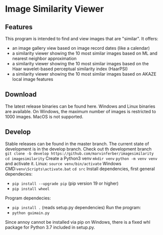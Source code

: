 # Image Similarity Viewer

## Features 

This program is intended to find and view images that are "similar".
It offers:
* an image gallery view based on image record dates (like a calendar)
* a similarity viewer showing the 10 most similar images based on ML and nearest neighbor approximation
* a similarity viewer showing the 10 most similar images based on the Haar wavelet-based perceptual similarity index (HaarPSI)
* a similarity viewer showing the 10 most similar images based on AKAZE local image features

## Download

The latest release binaries can be found here. Windows and Linux binaries are available. On Windows, the maximum number of images is restricted to 1000 images. MacOS is not supported. 

## Develop

Stable releases can be found in the master branch. The current state of development is in the develop branch. 
Check out th development branch `git clone -b develop https://github.com/marvinferber/imagesimilarity` 
`cd imagesimilarity`
Create a Python3 venv `mkdir venv` `python -m venv venv` and activate it. Linux: `source venv/bin/activate` Windows CMD:`venv\Scripts\activate.bat`
`cd src`
Install dependencies, first general dependecies:
* `pip install --upgrade pip` (pip version 19 or higher)
* `pip install wheel`

Program dependecies:
* `pip install .` (reads setup.py dependencies)
Run the program:
* `python guimain.py`

Since annoy cannot be installed via pip on Windows, there is a fixed whl package for Python 3.7 included in setup.py.
